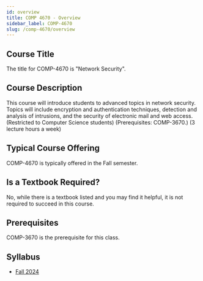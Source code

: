 ```yaml
---
id: overview
title: COMP 4670 - Overview
sidebar_label: COMP-4670
slug: /comp-4670/overview
---
```


## Course Title

The title for COMP-4670 is "Network Security".

## Course Description

This course will introduce students to advanced topics in network security. Topics will include encryption and authentication techniques, detection and analysis of intrusions, and the security of electronic mail and web access. (Restricted to Computer Science students) (Prerequisites: COMP-3670.) (3 lecture hours a week)

## Typical Course Offering

COMP-4670 is typically offered in the Fall semester.

## Is a Textbook Required?

No, while there is a textbook listed and you may find it helpful, it is not required to succeed in this course.

## Prerequisites

COMP-3670 is the prerequisite for this class.

## Syllabus

- [Fall 2024](../../resources/syllabus/COMP-4670-01%20F24.pdf)
